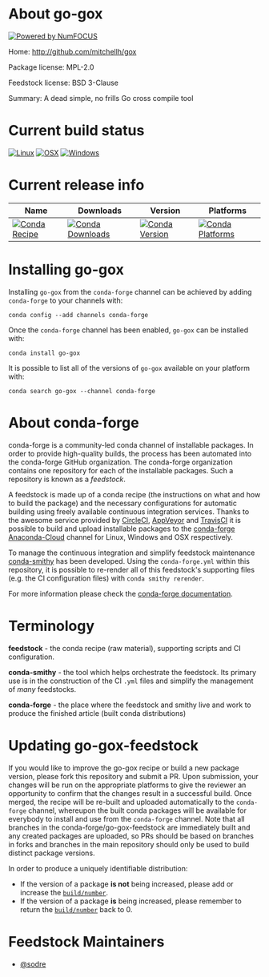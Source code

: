 About go-gox
============

[![Powered by NumFOCUS](https://img.shields.io/badge/powered%20by-NumFOCUS-orange.svg?style=flat&colorA=E1523D&colorB=007D8A)](http://numfocus.org)

Home: http://github.com/mitchellh/gox

Package license: MPL-2.0

Feedstock license: BSD 3-Clause

Summary: A dead simple, no frills Go cross compile tool



Current build status
====================

[![Linux](https://img.shields.io/circleci/project/github/conda-forge/go-gox-feedstock/master.svg?label=Linux)](https://circleci.com/gh/conda-forge/go-gox-feedstock)
[![OSX](https://img.shields.io/travis/conda-forge/go-gox-feedstock/master.svg?label=macOS)](https://travis-ci.org/conda-forge/go-gox-feedstock)
[![Windows](https://img.shields.io/appveyor/ci/conda-forge/go-gox-feedstock/master.svg?label=Windows)](https://ci.appveyor.com/project/conda-forge/go-gox-feedstock/branch/master)

Current release info
====================

| Name | Downloads | Version | Platforms |
| --- | --- | --- | --- |
| [![Conda Recipe](https://img.shields.io/badge/recipe-go--gox-green.svg)](https://anaconda.org/conda-forge/go-gox) | [![Conda Downloads](https://img.shields.io/conda/dn/conda-forge/go-gox.svg)](https://anaconda.org/conda-forge/go-gox) | [![Conda Version](https://img.shields.io/conda/vn/conda-forge/go-gox.svg)](https://anaconda.org/conda-forge/go-gox) | [![Conda Platforms](https://img.shields.io/conda/pn/conda-forge/go-gox.svg)](https://anaconda.org/conda-forge/go-gox) |

Installing go-gox
=================

Installing `go-gox` from the `conda-forge` channel can be achieved by adding `conda-forge` to your channels with:

```
conda config --add channels conda-forge
```

Once the `conda-forge` channel has been enabled, `go-gox` can be installed with:

```
conda install go-gox
```

It is possible to list all of the versions of `go-gox` available on your platform with:

```
conda search go-gox --channel conda-forge
```


About conda-forge
=================

conda-forge is a community-led conda channel of installable packages.
In order to provide high-quality builds, the process has been automated into the
conda-forge GitHub organization. The conda-forge organization contains one repository
for each of the installable packages. Such a repository is known as a *feedstock*.

A feedstock is made up of a conda recipe (the instructions on what and how to build
the package) and the necessary configurations for automatic building using freely
available continuous integration services. Thanks to the awesome service provided by
[CircleCI](https://circleci.com/), [AppVeyor](https://www.appveyor.com/)
and [TravisCI](https://travis-ci.org/) it is possible to build and upload installable
packages to the [conda-forge](https://anaconda.org/conda-forge)
[Anaconda-Cloud](https://anaconda.org/) channel for Linux, Windows and OSX respectively.

To manage the continuous integration and simplify feedstock maintenance
[conda-smithy](https://github.com/conda-forge/conda-smithy) has been developed.
Using the ``conda-forge.yml`` within this repository, it is possible to re-render all of
this feedstock's supporting files (e.g. the CI configuration files) with ``conda smithy rerender``.

For more information please check the [conda-forge documentation](https://conda-forge.org/docs/).

Terminology
===========

**feedstock** - the conda recipe (raw material), supporting scripts and CI configuration.

**conda-smithy** - the tool which helps orchestrate the feedstock.
                   Its primary use is in the construction of the CI ``.yml`` files
                   and simplify the management of *many* feedstocks.

**conda-forge** - the place where the feedstock and smithy live and work to
                  produce the finished article (built conda distributions)


Updating go-gox-feedstock
=========================

If you would like to improve the go-gox recipe or build a new
package version, please fork this repository and submit a PR. Upon submission,
your changes will be run on the appropriate platforms to give the reviewer an
opportunity to confirm that the changes result in a successful build. Once
merged, the recipe will be re-built and uploaded automatically to the
`conda-forge` channel, whereupon the built conda packages will be available for
everybody to install and use from the `conda-forge` channel.
Note that all branches in the conda-forge/go-gox-feedstock are
immediately built and any created packages are uploaded, so PRs should be based
on branches in forks and branches in the main repository should only be used to
build distinct package versions.

In order to produce a uniquely identifiable distribution:
 * If the version of a package **is not** being increased, please add or increase
   the [``build/number``](https://conda.io/docs/user-guide/tasks/build-packages/define-metadata.html#build-number-and-string).
 * If the version of a package **is** being increased, please remember to return
   the [``build/number``](https://conda.io/docs/user-guide/tasks/build-packages/define-metadata.html#build-number-and-string)
   back to 0.

Feedstock Maintainers
=====================

* [@sodre](https://github.com/sodre/)

